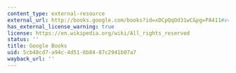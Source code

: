 ```yaml
---
content_type: external-resource
external_url: http://books.google.com/books?id=xDCpQqOd31wC&pg=PA411#v=onepage
has_external_license_warning: true
license: https://en.wikipedia.org/wiki/All_rights_reserved
status: ''
title: Google Books
uid: 5cb48cd7-a94c-4d51-8b84-87c2941b07a7
wayback_url: ''
---
```

